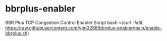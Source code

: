# bbrplus-enabler
BBR Plus TCP Congestion Control Enabler Script
bash <(curl -fsSL https://raw.githubusercontent.com/vpn3288/bbrplus-enabler/main/enable-bbrplus.sh)

